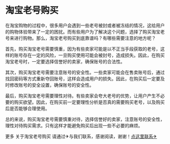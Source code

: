 # 淘宝老号购买

在淘宝购物的过程中，很多用户会遇到一些老号被封或者被冻结的情况，这给用户的购物体验带来了一定的困扰。而有些用户为了解决这个问题，选择了购买淘宝老号来进行购物。那么，淘宝老号购买到底靠谱吗？有哪些需要注意的地方呢？

首先，购买淘宝老号需要慎重，因为有些卖家可能是以不正当手段获取的老号，这样的账号存在一定的风险，一旦购买使用可能会被封号，造成损失。因此，在购买淘宝老号时，一定要选择信誉好的卖家，确保账号的合法性。

其次，购买淘宝老号需要注意账号的安全性。一些卖家可能会在售卖账号后，通过找回密码等方式重新夺回账号，这样会造成用户的损失。因此，在购买后一定要及时修改账号的安全设置，确保账号的安全性。

最后，购买淘宝老号需要理性对待。有些卖家会夸大老号的优势，让用户产生不必要的购买欲望。因此，在购买前一定要理性分析是否真的需要购买老号，以及购买后是否能够合理使用。

总的来说，购买淘宝老号需要慎重对待，选择信誉好的卖家，注意账号的安全性，理性对待购买需求。只有这样才能避免购买后出现一些不必要的麻烦。

更多 关于淘宝老号购买 请通过✈与我们联系，感谢阅读，谢谢！[点这里联系✈](https://add.k02.cc)
